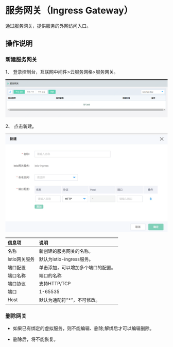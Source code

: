 #  服务网关（Ingress Gateway）

通过服务网关，提供服务的外网访问入口。


##  操作说明

###  新建服务网关

1、	登录控制台，互联网中间件>云服务网格>服务网关。

![](../../../../image/Internet-Middleware/Mesh/gateway-list.png) 


2、	点击新建。

![](../../../../image/Internet-Middleware/Mesh/gateway-new.png) 

| 信息项 | 说明 |
| :- | :- |
| 名称 | 新创建的服务网关的名称。 | 
| Istio网关服务 | 默认为istio-ingress服务。 | 
| 端口配置 | 单击添加，可以增加多个端口的配置。 | 
| 端口名称 | 端口的名称 | 
| 端口协议 | 支持HTTP/TCP | 
| 端口 | 1-65535 | 
| Host | 默认为通配符“*”，不可修改。 | 

	
	
 
###  删除网关

- 如果已有绑定的虚拟服务，则不能编辑、删除;解绑后才可以编辑删除。

- 删除后，将不能恢复。


